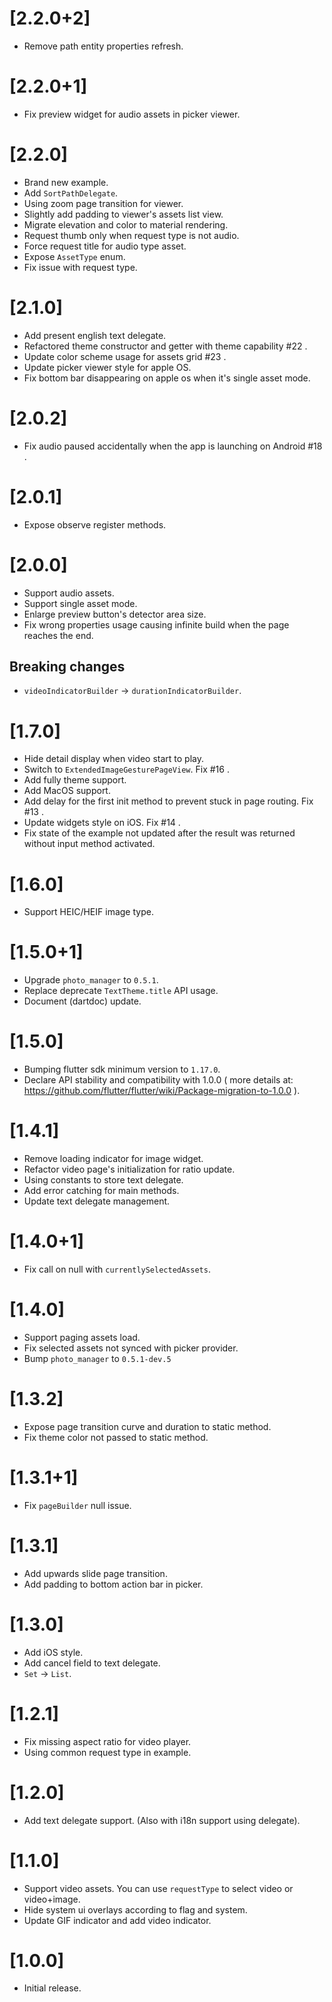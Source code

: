 # [2.2.0+2]

* Remove path entity properties refresh.

# [2.2.0+1]

* Fix preview widget for audio assets in picker viewer.

# [2.2.0]

* Brand new example.
* Add `SortPathDelegate`.
* Using zoom page transition for viewer.
* Slightly add padding to viewer's assets list view.
* Migrate elevation and color to material rendering.
* Request thumb only when request type is not audio.
* Force request title for audio type asset.
* Expose `AssetType` enum.
* Fix issue with request type.

# [2.1.0]

* Add present english text delegate.
* Refactored theme constructor and getter with theme capability #22 .
* Update color scheme usage for assets grid #23 .
* Update picker viewer style for apple OS.
* Fix bottom bar disappearing on apple os when it's single asset mode.

# [2.0.2]

* Fix audio paused accidentally when the app is launching on Android #18 .

# [2.0.1]

* Expose observe register methods.

# [2.0.0]

* Support audio assets.
* Support single asset mode.
* Enlarge preview button's detector area size.
* Fix wrong properties usage causing infinite build when the page reaches the end.

## Breaking changes

* `videoIndicatorBuilder` -> `durationIndicatorBuilder`.

# [1.7.0]

* Hide detail display when video start to play.
* Switch to `ExtendedImageGesturePageView`. Fix #16 .
* Add fully theme support.
* Add MacOS support.
* Add delay for the first init method to prevent stuck in page routing. Fix #13 .
* Update widgets style on iOS. Fix #14 .
* Fix state of the example not updated after the result was returned without input method activated.

# [1.6.0]

* Support HEIC/HEIF image type.

# [1.5.0+1]

* Upgrade `photo_manager` to `0.5.1`.
* Replace deprecate `TextTheme.title` API usage.
* Document (dartdoc) update.

# [1.5.0]

* Bumping flutter sdk minimum version to `1.17.0`.
* Declare API stability and compatibility with 1.0.0 ( more details at: https://github.com/flutter/flutter/wiki/Package-migration-to-1.0.0 ).

# [1.4.1]

* Remove loading indicator for image widget.
* Refactor video page's initialization for ratio update.
* Using constants to store text delegate.
* Add error catching for main methods.
* Update text delegate management.

# [1.4.0+1]

* Fix call on null with `currentlySelectedAssets`.

# [1.4.0]

* Support paging assets load.
* Fix selected assets not synced with picker provider.
* Bump `photo_manager` to `0.5.1-dev.5`

# [1.3.2]

* Expose page transition curve and duration to static method.
* Fix theme color not passed to static method.

# [1.3.1+1]

* Fix `pageBuilder` null issue.

# [1.3.1]

* Add upwards slide page transition.
* Add padding to bottom action bar in picker.

# [1.3.0]

* Add iOS style.
* Add cancel field to text delegate.
* `Set` -> `List`.

# [1.2.1]

* Fix missing aspect ratio for video player.
* Using common request type in example.

# [1.2.0]

* Add text delegate support. (Also with i18n support using delegate).

# [1.1.0]

* Support video assets. You can use `requestType` to select video or video+image.
* Hide system ui overlays according to flag and system.
* Update GIF indicator and add video indicator.

# [1.0.0]

* Initial release.
